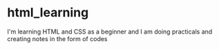 # html_learning
I'm learning HTML and CSS as a beginner and I am doing practicals and creating notes in the form of codes
